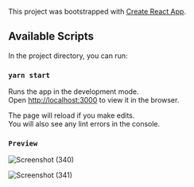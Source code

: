 This project was bootstrapped with [Create React App](https://github.com/facebook/create-react-app).

## Available Scripts

In the project directory, you can run:

### `yarn start`

Runs the app in the development mode.<br />
Open [http://localhost:3000](http://localhost:3000) to view it in the browser.

The page will reload if you make edits.<br />
You will also see any lint errors in the console.

### `Preview`


![Screenshot (340)](https://user-images.githubusercontent.com/17312616/88341421-2f72eb80-cd5b-11ea-862b-55b8dbdf047a.png)


![Screenshot (341)](https://user-images.githubusercontent.com/17312616/88341441-3863bd00-cd5b-11ea-954a-18e7b7a5950d.png)
